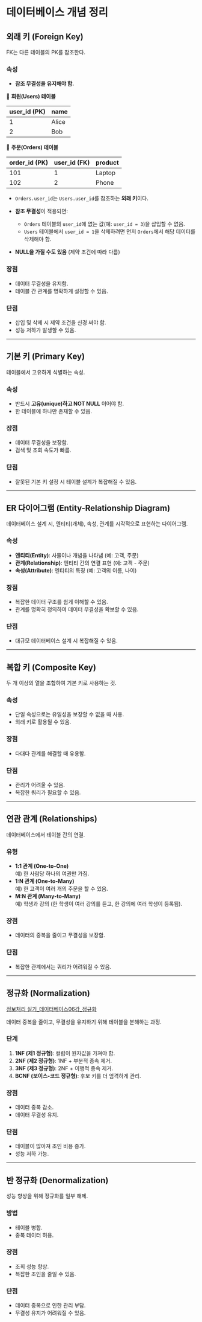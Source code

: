 # 데이터베이스 개념 정리

## 외래 키 (Foreign Key)

FK는 다른 테이블의 PK를 참조한다.

### 속성
- **참조 무결성을 유지해야 함.**

📌 **회원(Users) 테이블**

| user_id (PK) | name  |
|-------------|------|
| 1          | Alice |
| 2          | Bob  |

📌 **주문(Orders) 테이블**

| order_id (PK) | user_id (FK) | product |
|--------------|-------------|---------|
| 101         | 1           | Laptop  |
| 102         | 2           | Phone   |

- `Orders.user_id`는 `Users.user_id`를 참조하는 **외래 키**이다.
- **참조 무결성**이 적용되면:
  - `Orders` 테이블의 `user_id`에 없는 값(예: `user_id = 3`)을 삽입할 수 없음.
  - `Users` 테이블에서 `user_id = 1`을 삭제하려면 먼저 `Orders`에서 해당 데이터를 삭제해야 함.

- **NULL을 가질 수도 있음** (제약 조건에 따라 다름)

### 장점
- 데이터 무결성을 유지함.
- 테이블 간 관계를 명확하게 설정할 수 있음.

### 단점
- 삽입 및 삭제 시 제약 조건을 신경 써야 함.
- 성능 저하가 발생할 수 있음.

---

## 기본 키 (Primary Key)

테이블에서 고유하게 식별하는 속성.

### 속성
- 반드시 **고유(unique)하고 NOT NULL** 이어야 함.
- 한 테이블에 하나만 존재할 수 있음.

### 장점
- 데이터 무결성을 보장함.
- 검색 및 조회 속도가 빠름.

### 단점
- 잘못된 기본 키 설정 시 테이블 설계가 복잡해질 수 있음.

---

## ER 다이어그램 (Entity-Relationship Diagram)

데이터베이스 설계 시, 엔티티(개체), 속성, 관계를 시각적으로 표현하는 다이어그램.

### 속성
- **엔티티(Entity)**: 사물이나 개념을 나타냄 (예: 고객, 주문)
- **관계(Relationship)**: 엔티티 간의 연결 표현 (예: 고객 - 주문)
- **속성(Attribute)**: 엔티티의 특징 (예: 고객의 이름, 나이)

### 장점
- 복잡한 데이터 구조를 쉽게 이해할 수 있음.
- 관계를 명확히 정의하여 데이터 무결성을 확보할 수 있음.

### 단점
- 대규모 데이터베이스 설계 시 복잡해질 수 있음.

---

## 복합 키 (Composite Key)

두 개 이상의 열을 조합하여 기본 키로 사용하는 것.

### 속성
- 단일 속성으로는 유일성을 보장할 수 없을 때 사용.
- 외래 키로 활용될 수 있음.

### 장점
- 다대다 관계를 해결할 때 유용함.

### 단점
- 관리가 어려울 수 있음.
- 복잡한 쿼리가 필요할 수 있음.

---

## 연관 관계 (Relationships)

데이터베이스에서 테이블 간의 연결.

### 유형
- **1:1 관계 (One-to-One)**  
  예) 한 사람당 하나의 여권만 가짐.
- **1:N 관계 (One-to-Many)**  
  예) 한 고객이 여러 개의 주문을 할 수 있음.
- **M:N 관계 (Many-to-Many)**  
  예) 학생과 강의 (한 학생이 여러 강의를 듣고, 한 강의에 여러 학생이 등록됨).

### 장점
- 데이터의 중복을 줄이고 무결성을 보장함.

### 단점
- 복잡한 관계에서는 쿼리가 어려워질 수 있음.

---

## 정규화 (Normalization)

[정보처리 실기_데이터베이스06강_정규화](https://youtu.be/RXQ1kZ_JHqg?si=f0OPsoOWnJXSbqca)

데이터 중복을 줄이고, 무결성을 유지하기 위해 테이블을 분해하는 과정.

### 단계
1. **1NF (제1 정규형)**: 컬럼이 원자값을 가져야 함.
2. **2NF (제2 정규형)**: 1NF + 부분적 종속 제거.
3. **3NF (제3 정규형)**: 2NF + 이행적 종속 제거.
4. **BCNF (보이스-코드 정규형)**: 후보 키를 더 엄격하게 관리.

### 장점
- 데이터 중복 감소.
- 데이터 무결성 유지.

### 단점
- 테이블이 많아져 조인 비용 증가.
- 성능 저하 가능.

---

## 반 정규화 (Denormalization)

성능 향상을 위해 정규화를 일부 해제.

### 방법
- 테이블 병합.
- 중복 데이터 허용.

### 장점
- 조회 성능 향상.
- 복잡한 조인을 줄일 수 있음.

### 단점
- 데이터 중복으로 인한 관리 부담.
- 무결성 유지가 어려워질 수 있음.